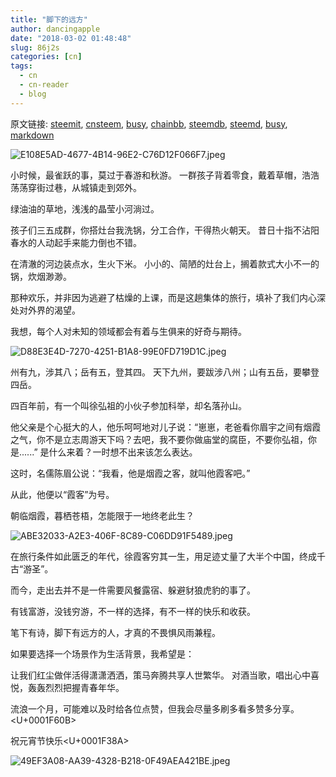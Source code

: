 ```yaml
---
title: "脚下的远方"
author: dancingapple
date: "2018-03-02 01:48:48"
slug: 86j2s
categories: [cn]
tags: 
  - cn
  - cn-reader
  - blog
---
```


原文链接: [steemit](https://steemit.com), [cnsteem](https://cnsteem.com), [busy](https://busy.org), [chainbb](https://chainbb.com), [steemdb](https://steemdb.com), [steemd](https://steemd.com), [busy](https://busy.org), [markdown](https://raw.githubusercontent.com/pzhaonet/steem_dancingapple/master/content/post/86j2s.md)

![E108E5AD-4677-4B14-96E2-C76D12F066F7.jpeg](https://steemitimages.com/DQmRVAM2iG3d6fRoA9L9QyWgkkCVNWzg6XADAUipWmXmr7J/E108E5AD-4677-4B14-96E2-C76D12F066F7.jpeg)

小时候，最雀跃的事，莫过于春游和秋游。
一群孩子背着零食，戴着草帽，浩浩荡荡穿街过巷，从城镇走到郊外。

绿油油的草地，浅浅的晶莹小河淌过。

孩子们三五成群，你搭灶台我洗锅，分工合作，干得热火朝天。
昔日十指不沾阳春水的人动起手来能力倒也不错。

在清澈的河边装点水，生火下米。
小小的、简陋的灶台上，搁着款式大小不一的锅，炊烟渺渺。

那种欢乐，并非因为逃避了枯燥的上课，而是这趟集体的旅行，填补了我们内心深处对外界的渴望。

我想，每个人对未知的领域都会有着与生俱来的好奇与期待。

![D88E3E4D-7270-4251-B1A8-99E0FD719D1C.jpeg](https://steemitimages.com/DQmWS4tmMXKL6rxgnjqpDCCPStejwwEuxbAusVqDeg9Dk9S/D88E3E4D-7270-4251-B1A8-99E0FD719D1C.jpeg)

州有九，涉其八；岳有五，登其四。
天下九州，要跋涉八州；山有五岳，要攀登四岳。

四百年前，有一个叫徐弘祖的小伙子参加科举，却名落孙山。

他父亲是个心挺大的人，他乐呵呵地对儿子说：“崽崽，老爸看你眉宇之间有烟霞之气，你不是立志周游天下吗？去吧，我不要你做庙堂的腐臣，不要你弘祖，你是......”
是什么来着？一时想不出来该怎么表达。

这时，名儒陈眉公说：“我看，他是烟霞之客，就叫他霞客吧。”

从此，他便以“霞客”为号。

朝临烟霞，暮栖苍梧，怎能限于一地终老此生？

![ABE32033-A2E3-406F-8C89-C06DD91F5489.jpeg](https://steemitimages.com/DQmYmoLitH5fYnXBqVDYnJc3tVdYshwKCPp5JoWswTwdVX9/ABE32033-A2E3-406F-8C89-C06DD91F5489.jpeg)

在旅行条件如此匮乏的年代，徐霞客穷其一生，用足迹丈量了大半个中国，终成千古“游圣”。

而今，走出去并不是一件需要风餐露宿、躲避豺狼虎豹的事了。

有钱富游，没钱穷游，不一样的选择，有不一样的快乐和收获。

笔下有诗，脚下有远方的人，才真的不畏惧风雨兼程。

如果要选择一个场景作为生活背景，我希望是：

让我们红尘做伴活得潇潇洒洒，策马奔腾共享人世繁华。
对酒当歌，唱出心中喜悦，轰轰烈烈把握青春年华。

流浪一个月，可能难以及时给各位点赞，但我会尽量多刷多看多赞多分享。<U+0001F60B>

祝元宵节快乐<U+0001F38A>

![49EF3A08-AA39-4328-B218-0F49AEA421BE.jpeg](https://steemitimages.com/DQmSXn2qy9KrBz7skuoqueP7toFumScLLyGnNuTRkw7Pasu/49EF3A08-AA39-4328-B218-0F49AEA421BE.jpeg)
